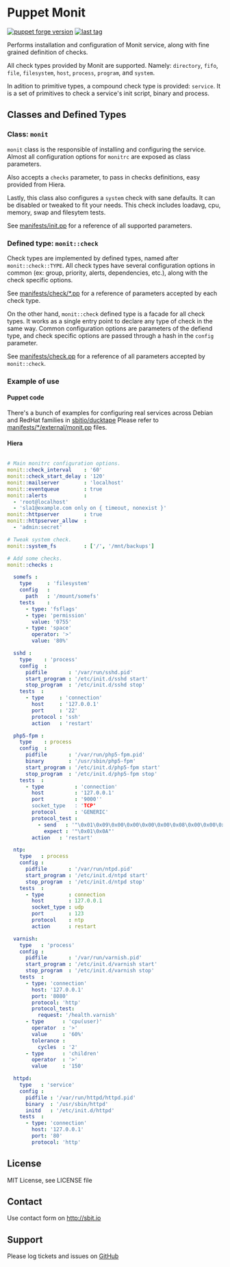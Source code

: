 # Puppet Monit

[![puppet forge version](https://img.shields.io/puppetforge/v/sbitio/monit.svg)](http://forge.puppetlabs.com/sbitio/monit) [![last tag](https://img.shields.io/github/tag/sbitio/puppet-monit.svg)](https://github.com/sbitio/puppet-monit/tags)

Performs installation and configuration of Monit service,
along with fine grained definition of checks.

All check types provided by Monit are supported. Namely: `directory`, `fifo`,
`file`, `filesystem`, `host`, `process`, `program`, and `system`.

In adition to primitive types, a compound check type is provided: `service`.
It is a set of primitives to check a service's init script, binary and process.


## Classes and Defined Types

### Class: `monit`

`monit` class is the responsible of installing and configuring the service.
Almost all configuration options for `monitrc` are exposed as class parameters.

Also accepts a `checks` parameter, to pass in checks definitions, easy provided
from Hiera.

Lastly, this class also configures a `system` check with sane defaults. It can be
disabled or tweaked to fit your needs. This check includes loadavg, cpu,
memory, swap and filesytem tests.

See [manifests/init.pp](https://github.com/sbitio/puppet-monit/blob/master/manifests/init.pp)
for a reference of all supported parameters.


### Defined type: `monit::check`

Check types are implemented by defined types, named after `monit::check::TYPE`.
All check types have several configuration options in common (ex: group,
priority, alerts, dependencies, etc.), along with the check specific options.

See [manifests/check/*.pp](https://github.com/sbitio/puppet-monit/blob/master/manifests/check)
for a reference of parameters accepted by each check type.

On the other hand, `monit::check` defined type is a facade for all check types.
It works as a single entry point to declare any type of check in the same way.
Common configuration options are parameters of the defiend type, and check
specific options are passed through a hash in the `config` parameter.

See [manifests/check.pp](https://github.com/sbitio/puppet-monit/blob/master/manifests/check.pp)
for a reference of all parameters accepted by `monit::check`.


### Example of use


#### Puppet code

There's a bunch of examples for configuring real services across Debian and
RedHat families in [sbitio/ducktape](https://github.com/sbitio/puppet-ducktape)
Please refer to [manifests/*/external/monit.pp](https://github.com/sbitio/puppet-ducktape/tree/master/manifests)
files.


#### Hiera

```yaml

# Main monitrc configuration options.
monit::check_interval    : '60'
monit::check_start_delay : '120'
monit::mailserver        : 'localhost'
monit::eventqueue        : true
monit::alerts            :
  - 'root@localhost'
  - 'sla1@example.com only on { timeout, nonexist }'
monit::httpserver        : true
monit::httpserver_allow  :
  - 'admin:secret'

# Tweak system check.
monit::system_fs         : ['/', '/mnt/backups']

# Add some checks.
monit::checks :

  somefs :
    type     : 'filesystem'
    config   :
      path   : '/mount/somefs'
    tests    :
      - type: 'fsflags'
      - type: 'permission'
        value: '0755'
      - type: 'space'
        operator: '>'
        value: '80%'

  sshd :
    type    : 'process'
    config  :
      pidfile       : '/var/run/sshd.pid'
      start_program : '/etc/init.d/sshd start'
      stop_program  : '/etc/init.d/sshd stop'
    tests  :
      - type     : 'connection'
        host     : '127.0.0.1'
        port     : '22'
        protocol : 'ssh'
        action   : 'restart'

  php5-fpm :
    type    : process
    config  :
      pidfile       : '/var/run/php5-fpm.pid'
      binary        : '/usr/sbin/php5-fpm'
      start_program : '/etc/init.d/php5-fpm start'
      stop_program  : '/etc/init.d/php5-fpm stop'
    tests  :
      - type          : 'connection'
        host          : '127.0.0.1'
        port          : '9000''
        socket_type   : 'TCP'
        protocol      : 'GENERIC'
        protocol_test :
          - send   : '"\0x01\0x09\0x00\0x00\0x00\0x00\0x08\0x00\0x00\0x00\0x00\0x00\0x00\0x00\0x00\0x00"'
            expect : '"\0x01\0x0A"'
        action   : 'restart'

  ntp:
    type   : process
    config :
      pidfile       : '/var/run/ntpd.pid'
      start_program : '/etc/init.d/ntpd start'
      stop_program  : '/etc/init.d/ntpd stop'
    tests  :
      - type        : connection
        host        : 127.0.0.1
        socket_type : udp
        port        : 123
        protocol    : ntp
        action      : restart

  varnish:
    type   : 'process'
    config :
      pidfile       : '/var/run/varnish.pid'
      start_program : '/etc/init.d/varnish start'
      stop_program  : '/etc/init.d/varnish stop'
    tests  :
      - type: 'connection'
        host: '127.0.0.1'
        port: '8080'
        protocol: 'http'
        protocol_test:
          request: '/health.varnish'
      - type      : 'cpu(user)'
        operator  : '>'
        value     : '60%'
        tolerance :
          cycles  : '2'
      - type      : 'children'
        operator  : '>'
        value     : '150'

  httpd:
    type   : 'service'
    config :
      pidfile : '/var/run/httpd/httpd.pid'
      binary  : '/usr/sbin/httpd'
      initd   : '/etc/init.d/httpd'
    tests  :
      - type: 'connection'
        host: '127.0.0.1'
        port: '80'
        protocol: 'http'
```

## License

MIT License, see LICENSE file

## Contact

Use contact form on http://sbit.io

## Support

Please log tickets and issues on [GitHub](https://github.com/sbitio/puppet-monit)

